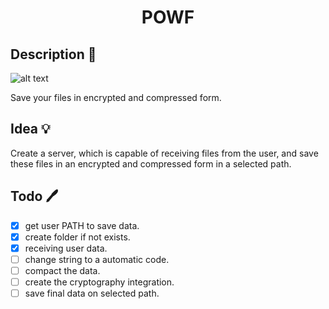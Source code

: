 <h1 align="center">POWF</h1>

## Description 📜
![alt text](https://i.imgur.com/EkGKQQs.pnghttps://i.imgur.com/EkGKQQs.png)
<p>Save your files in encrypted and compressed form.</p>

## Idea 💡
<p>Create a server, which is capable of receiving files from the user, and save these files in an encrypted and compressed form in a selected path.</p>

## Todo 🖊️
- [x] get user PATH to save data.
- [x] create folder if not exists.
- [x] receiving user data.
- [ ] change string to a automatic code.
- [ ] compact the data.
- [ ] create the cryptography integration.
- [ ] save final data on selected path.

